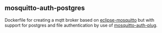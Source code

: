 ## mosquitto-auth-postgres

Dockerfile for creating a mqtt broker based on [eclipse-mosquitto](https://hub.docker.com/r/_/eclipse-mosquitto/) but with support for postgres and file authentication by use of [mosquitto-auth-plug](https://github.com/jpmens/mosquitto-auth-plug).
